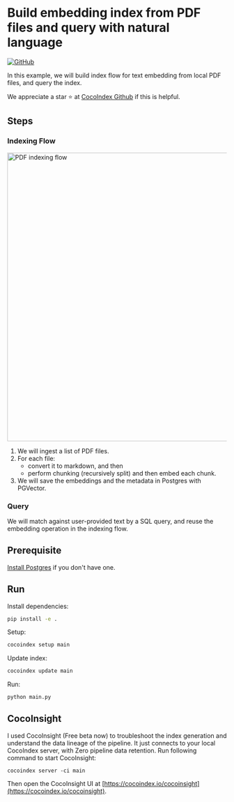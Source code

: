 # Build embedding index from PDF files and query with natural language
[![GitHub](https://img.shields.io/github/stars/cocoindex-io/cocoindex?color=5B5BD6)](https://github.com/cocoindex-io/cocoindex)


In this example, we will build index flow for text embedding from local PDF files, and query the index.

We appreciate a star ⭐ at [CocoIndex Github](https://github.com/cocoindex-io/cocoindex) if this is helpful.

## Steps
### Indexing Flow

<img width="662" alt="PDF indexing flow" src="https://github.com/user-attachments/assets/5e132dd9-7120-4b28-bc57-88d6b5583ef4" />

1. We will ingest a list of PDF files.
2. For each file:
   - convert it to markdown, and then
   - perform chunking (recursively split) and then embed each chunk.
3. We will save the embeddings and the metadata in Postgres with PGVector.

### Query
We will match against user-provided text by a SQL query, and reuse the embedding operation in the indexing flow.



## Prerequisite
[Install Postgres](https://cocoindex.io/docs/getting_started/installation#-install-postgres) if you don't have one.

## Run

Install dependencies:

```bash
pip install -e .
```

Setup:

```bash
cocoindex setup main
```

Update index:

```bash
cocoindex update main
```

Run:

```bash
python main.py
```

## CocoInsight
I used CocoInsight (Free beta now) to troubleshoot the index generation and understand the data lineage of the pipeline. It just connects to your local CocoIndex server, with Zero pipeline data retention. Run following command to start CocoInsight:

```
cocoindex server -ci main
```

Then open the CocoInsight UI at [https://cocoindex.io/cocoinsight](https://cocoindex.io/cocoinsight).
